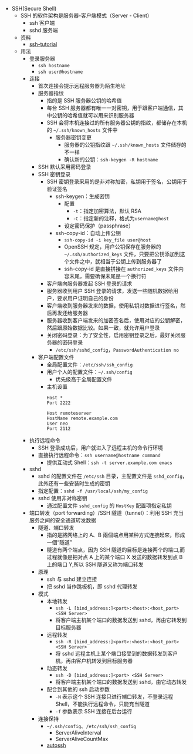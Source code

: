 - SSH(Secure Shell)
  - SSH 的软件架构是服务器-客户端模式（Server - Client）
    - ssh 客户端
    - sshd 服务端
  - 资料
    - [ssh-tutorial](https://github.com/wangdoc/ssh-tutorial)
  - 用法
    - 登录服务器
      - `ssh hostname`
      - `ssh user@hostname`
    - 连接
      - 首次连接会提示远程服务器为陌生地址
      - 服务器指纹
        - 指的是 SSH 服务器公钥的哈希值
        - 每台 SSH 服务器都有唯一一对密钥，用于跟客户端通信，其中公钥的哈希值就可以用来识别服务器
        - SSH 会将本机连接过的所有服务器公钥的指纹，都储存在本机的 `~/.ssh/known_hosts` 文件中
          - 服务器密钥变更
            - 服务器的公钥指纹跟 `~/.ssh/known_hosts` 文件储存的不一样
            - 确认新的公钥：`ssh-keygen -R hostname`
      - SSH 默认采用密码登录
      - SSH 密钥登录
        - SSH 密钥登录采用的是非对称加密，私钥用于签名，公钥用于验证签名
          - ssh-keygen：生成密钥
            - 配置
              - `-t`：指定加密算法，默认 RSA
              - `-C`：指定新的注释，格式为`username@host`
            - 设定密码保护（passphrase）
          - ssh-copy-id：自动上传公钥
            - `ssh-copy-id -i key_file user@host`
            - OpenSSH 规定，用户公钥保存在服务器的 `~/.ssh/authorized_keys` 文件，只要把公钥添加到这个文件之中，就相当于公钥上传到服务器了
            - ssh-copy-id 是直接拼接在 `authorized_keys` 文件内容末尾，需要确保末尾是一个换行符
        - 客户端向服务器发起 SSH 登录的请求
        - 服务器收到用户 SSH 登录的请求，发送一些随机数据给用户，要求用户证明自己的身份
        - 客户端收到服务器发来的数据，使用私钥对数据进行签名，然后再发还给服务器
        - 服务器收到客户端发来的加密签名后，使用对应的公钥解密，然后跟原始数据比较。如果一致，就允许用户登录
        - 关闭密码登录：为了安全性，启用密钥登录之后，最好关闭服务器的密码登录
          - `/etc/ssh/sshd_config`，`PasswordAuthentication no`
      - 客户端配置文件
        - 全局配置文件：`/etc/ssh/ssh_config`
        - 用户个人的配置文件：`~/.ssh/config`
          - 优先级高于全局配置文件
        - 主机设置
          ```
          Host *
          Port 2222
          
          Host remoteserver
          HostName remote.example.com
          User neo
          Port 2112
          ```
    - 执行远程命令
      - SSH 登录成功后，用户就进入了远程主机的命令行环境
      - 直接执行远程命令：`ssh username@hostname command`
        - 提供互动式 Shell：`ssh -t server.example.com emacs`
    - sshd
      - sshd 的配置文件在 `/etc/ssh` 目录，主配置文件是 `sshd_config`，此外还有一些安装时生成的密钥
      - 指定配置：`sshd -f /usr/local/ssh/my_config`
      - sshd 使用非对称密钥
        - 通过配置文件 `sshd_config` 的 `HostKey` 配置项指定私钥
    - 端口转发（port forwarding）/SSH 隧道（tunnel）：利用 SSH 充当服务之间的安全通道转发数据
      - 隧道、端口转发
        - 指的是將网络上的 A、B 兩個端点用某种方式连接起來，形成一個“隧道”
        - 隧道有两个端点，因为 SSH 隧道的目标是连接两个的端口,而过程就像是把对点 A 上的某个端口 X 发送的数据转发到点 B 上的端口 Y,所以 SSH 隧道又称为端口转发
      - 原理
        - ssh 与 sshd 建立连接
        - 把 sshd 当作跳板机，即 sshd 代理转发
      - 模式
        - 本地转发
          - `ssh -L [bind_address:]<port>:<host>:<host_port> <SSH Server>`
          - 将客户端主机某个端口的数据发送到 sshd，再由它转发到目标服务器
        - 远程转发
          - `ssh -R [bind_address:]<port>:<host>:<host_port> <SSH Server>`
          - 将 sshd 远程主机上某个端口接受到的数据转发到客户机，再由客户机转发到目标服务器
        - 动态转发
          - `ssh -D [bind_address:]<port> <SSH Server>`
          - 将客户端主机某个端口的数据发送到 sshd，由它动态转发
        - 配合到其他的 ssh 启动参数
          - `-N` 表示这个 SSH 连接只进行端口转发，不登录远程 Shell，不能执行远程命令，只能充当隧道
          - `-f` 参数表示 SSH 连接在后台运行
      - 连接保持
          - `~/.ssh/config`、`/etc/ssh/ssh_config`
            - ServerAliveInterval
            - ServerAliveCountMax
          - [autossh](https://linux.die.net/man/1/autossh)